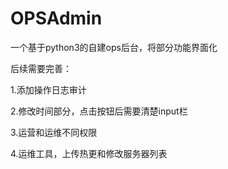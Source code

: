 # OPSAdmin  

一个基于python3的自建ops后台，将部分功能界面化   

后续需要完善：  

1.添加操作日志审计  

2.修改时间部分，点击按钮后需要清楚input栏

3.运营和运维不同权限  

4.运维工具，上传热更和修改服务器列表  
